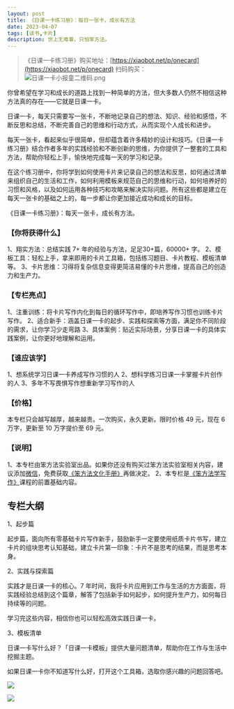 ```yaml
---
layout: post
title: 《日课一卡练习册》：每日一张卡，成长有方法
date: 2023-04-07
tags: [读书,卡片]
description: 世上无难事，只怕笨方法。
---
```



> 《日课一卡练习册》购买地址：[https://xiaobot.net/p/onecard](https://xiaobot.net/p/onecard)
> 扫码购买：
> ![日课一卡小报童二维码.png](https://s1.ax1x.com/2023/04/07/ppTHKC6.png)


你曾希望在学习和成长的道路上找到一种简单的方法，但大多数人仍然不相信这种方法真的存在——它就是日课一卡。

日课一卡，每天只需要写一张卡，不断地记录自己的想法、知识、经验和感悟，不断反思和总结，不断完善自己的思维和行动方式，从而实现个人成长和进步。

每天一张卡，看起来似乎很简单，但却蕴含着许多精妙的设计和技巧。《日课一卡练习册》结合作者多年的实践经验和不断创新的思维，为你提供了一整套的工具和方法，帮助你轻松上手，愉快地完成每一天的学习和记录。

在这个练习册中，你将学到如何使用卡片来记录自己的想法和反思，如何通过清单来组织自己的生活和工作，如何利用模板来规范自己的思维和行动，如何培养好的习惯和风格，以及如何运用各种技巧和攻略来解决实际问题。所有这些都是建立在每天一张卡的基础之上的，每一步都让你更加接近成功和成长的目标。

《日课一卡练习册》：每天一张卡，成长有方法。

### 【你将获得什么】
1、翔实方法：总结实践 7+ 年的经验与方法，足足30+篇，60000+ 字。
2、模板工具：轻松上手，拿来即用的卡片工具箱，包括练习题目、卡片教程、模板清单等。
3、卡片思维：习得将复杂信息变得更简洁易懂的卡片思维，提高自己的创造力和生产力。

### 【专栏亮点】
1、注重训练：将卡片写作内化到每日的循环写作中，即培养写作习惯也训练卡片写作。
2、适合新手：涵盖日课一卡的起步、实践和探索等方面，满足你不同阶段的需求，让你学习少走弯路
3、具体案例：贴近实际场景，分享日课一卡的具体实践案例，让你更好地理解和运用。

### 【谁应该学】
1、想系统学习日课一卡养成写作习惯的人
2、想科学练习日课一卡掌握卡片创作的人
3、多年不写畏惧写作想重新学习写作的人

### 【价格】
本专栏只会越写越厚，越来越贵。一次购买，永久更新。限时价格 49 元，现在 6 万字，更新至 10 万字提价至 69 元。

### 【说明】
1、本专栏由笨方法实验室出品。如果你还没有购买过笨方法实验室相关内容，建议添加[微信](https://www.yuque.com/hardwaylab/hbcnfeat/spvcgu)，免费获取[《笨方法文化手册》](https://www.yuque.com/hardwaylab/book)再做决定。
2、本专栏是[《笨方法学写作》](https://www.yuque.com/hardwaylab/zzybgv/luvhdr)课程的前置基础内容。

## 专栏大纲

1、起步篇

起步篇，面向所有零基础卡片写作新手，鼓励新手一定要使用纸质卡片书写，建立卡片的组块思考认知基础，建立卡片第一印象：卡片不是思考的结果，而是思考本身。

2、实践与探索篇

实践才是日课一卡的核心。7 年时间，我将卡片应用到工作与生活的方方面面，将实践经验总结到这个篇章，解答了包括新手如何起步，如何提升生产力，如何每日持续等的问题。

学习完这些内容，相信你也可以轻松高效实践日课一卡。

3、模板清单

日课一卡写什么好？「日课一卡模板」提供大量问题清单，帮助你在工作与生活中挖掘主题。

如果日课一卡你不知道写什么好，打开这个工具箱，选取你感兴趣的问题回答吧。

![](https://s1.ax1x.com/2023/04/07/ppT7jBj.png)



![](https://s1.ax1x.com/2023/04/07/ppT7XuQ.png)

